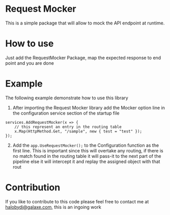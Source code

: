 # Request Mocker
This is a simple package that will allow to mock the API endpoint at runtime.

# How to use
Just add the RequestMocker Package, map the expected response to end point and you are done

# Example
The following example demonstrate  how to use this library
1) After importing the Request Mocker library add the Mocker option line in the configuration service section of the startup file
```
services.AddRequestMocker(x => {
    // this represent an entry in the routing table
	x.Map(HttpMethod.Get, "/sample", new { test = "test" });                  
});
```
2) Add the ``` app.UseRequestMocker(); ``` to the Configuration function as the first line. This is important since this will overtake any routing, if there is no match found in the routing table it will pass-it to the next part of the pipeline else it will intercept it and replay the assigned object with that rout

# Contribution
If you like to contribute to this code please feel free to contact me at halobydi@galaxe.com, this is an ingoing work

